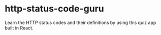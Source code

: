# http-status-code-guru
Learn the HTTP status codes and their definitions by using this quiz app built in React.
